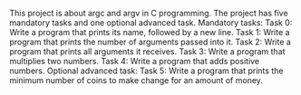 This project is about argc and argv in C programming.
The project has five mandatory tasks and one optional advanced task.
Mandatory tasks:
Task 0: Write a program that prints its name, followed by a new line.
Task 1: Write a program that prints the number of arguments passed into it.
Task 2: Write a program that prints all arguments it receives.
Task 3: Write a program that multiplies two numbers.
Task 4: Write a program that adds positive numbers.
Optional advanced task:
Task 5: Write a program that prints the minimum number of coins to make change for an amount of money.
